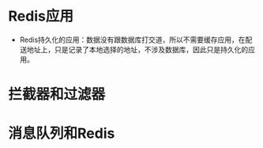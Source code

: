 # Redis应用
+ Redis持久化的应用：数据没有跟数据库打交道，所以不需要缓存应用，在配送地址上，只是记录了本地选择的地址，不涉及数据库，因此只是持久化的应用。
# 拦截器和过滤器
# 消息队列和Redis